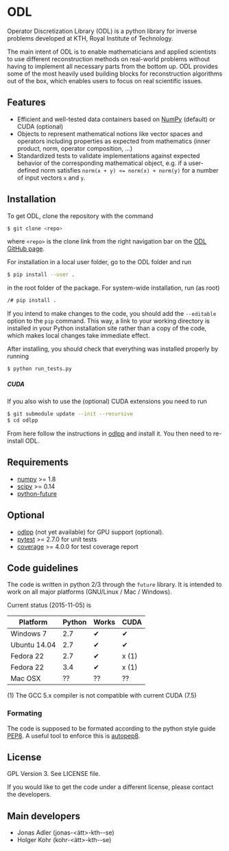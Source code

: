 ODL
===

Operator Discretization Library (ODL) is a python library for inverse problems developed at KTH, Royal Institute of Technology.

The main intent of ODL is to enable mathematicians and applied scientists to use different reconstruction methods on real-world problems without having to implement all necessary parts from the bottom up.
ODL provides some of the most heavily used building blocks for reconstruction algorithms out of the box, which enables users to focus on real scientific issues.

Features
--------

- Efficient and well-tested data containers based on
  [NumPy](https://github.com/numpy/numpy) (default) or CUDA (optional)
- Objects to represent mathematical notions like vector spaces and operators including
  properties as expected from mathematics (inner product, norm, operator composition, ...)
- Standardized tests to validate implementations against expected behavior of the
  corresponding mathematical object, e.g. if a user-defined norm satisfies
  `norm(x + y) <= norm(x) + norm(y)` for a number of input vectors `x` and `y`.

Installation
------------

To get ODL, clone the repository with the command

```bash
$ git clone <repo>
```

where `<repo>` is the clone link from the right navigation bar on the [ODL GitHub page](https://gits-15.sys.kth.se/LCR/ODL).

For installation in a local user folder, go to the ODL folder and run

```bash
$ pip install --user .
```

in the root folder of the package. For system-wide installation, run (as root)

```bash
/# pip install .
```

If you intend to make changes to the code, you should add the `--editable` option to the `pip` command.
This way, a link to your working directory is installed in your Python installation site rather than a copy of the code, which makes local changes take immediate effect.

After installing, you should check that everything was installed properly by running

```
$ python run_tests.py
```

##### CUDA

If you also wish to use the (optional) CUDA extensions you need to run

```bash
$ git submodule update --init --recursive
$ cd odlpp
```

From here follow the instructions in [odlpp](https://gits-15.sys.kth.se/LCR/ODLpp) and install it. You then need to re-install ODL.

Requirements
------------

- [numpy](https://github.com/numpy/numpy) >= 1.8
- [scipy](https://github.com/scipy/scipy) >= 0.14
- [python-future](https://pypi.python.org/pypi/future/)

Optional
--------

- [odlpp](https://gits-15.sys.kth.se/LCR/ODLpp) (not yet available) for GPU support (optional).
- [pytest](https://pypi.python.org/pypi/pytest) >= 2.7.0 for unit tests
- [coverage](https://pypi.python.org/pypi/coverage/) >= 4.0.0 for test coverage report

Code guidelines
--------------------
The code is written in python 2/3 through the `future` library. It is intended to work on all major platforms (GNU/Linux / Mac / Windows).

Current status (2015-11-05) is

| Platform     | Python | Works | CUDA  |
|--------------|--------|-------|-------|
| Windows 7    | 2.7    | ✔     | ✔     |
| Ubuntu 14.04 | 2.7    | ✔     | ✔     |
| Fedora 22    | 2.7    | ✔     | x (1) |
| Fedora 22    | 3.4    | ✔     | x (1) |
| Mac OSX      | ??     | ??    | ??    |

(1) The GCC 5.x compiler is not compatible with current CUDA (7.5)

### Formating
The code is supposed to be formated according to the python style guide [PEP8](https://www.python.org/dev/peps/pep-0008/). A useful tool to enforce this is [autopep8](https://pypi.python.org/pypi/autopep8/).

License
-------

GPL Version 3. See LICENSE file.

If you would like to get the code under a different license, please contact the
developers.

Main developers
---------------

- Jonas Adler (jonas-<ätt>-kth-<dot>-se)
- Holger Kohr (kohr-<ätt>-kth-<dot>-se)
